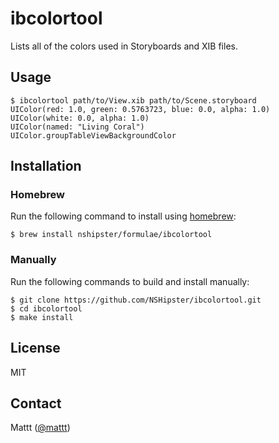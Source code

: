 # ibcolortool

Lists all of the colors used in Storyboards and XIB files.

## Usage

```terminal
$ ibcolortool path/to/View.xib path/to/Scene.storyboard
UIColor(red: 1.0, green: 0.5763723, blue: 0.0, alpha: 1.0)
UIColor(white: 0.0, alpha: 1.0)
UIColor(named: "Living Coral")
UIColor.groupTableViewBackgroundColor
```

## Installation

### Homebrew

Run the following command to install using [homebrew](https://brew.sh/):

```terminal
$ brew install nshipster/formulae/ibcolortool
```

### Manually

Run the following commands to build and install manually:

```terminal
$ git clone https://github.com/NSHipster/ibcolortool.git
$ cd ibcolortool
$ make install
```

## License

MIT

## Contact

Mattt ([@mattt](https://twitter.com/mattt))
